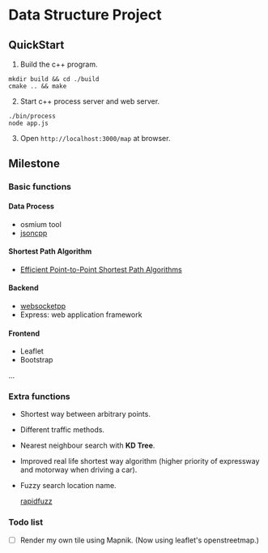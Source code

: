 # Data Structure Project

## QuickStart

1. Build the c++ program. 

``` shell
mkdir build && cd ./build
cmake .. && make
```

2. Start c++ process server and web server.

```shell
./bin/process
node app.js
```


3. Open `http://localhost:3000/map` at browser.


## Milestone

### Basic functions

#### Data Process

- osmium tool
- [jsoncpp](https://github.com/open-source-parsers/jsoncpp)

#### Shortest Path Algorithm
- [Efficient Point-to-Point Shortest Path Algorithms](https://www.cs.princeton.edu/courses/archive/spr06/cos423/Handouts/EPP%20shortest%20path%20algorithms.pdf)

#### Backend

- [websocketpp](https://github.com/zaphoyd/websocketpp)
- Express: web application framework

#### Frontend
- Leaflet
- Bootstrap

...


### Extra functions
- Shortest way between arbitrary points.
- Different traffic methods.
- Nearest neighbour search with **KD Tree**.
- Improved real life shortest way algorithm (higher priority of expressway and motorway when driving a car). 
- Fuzzy search location name.

  [rapidfuzz](https://github.com/rapidfuzz/rapidfuzz-cpp)

### Todo list 
- [ ] Render my own tile using Mapnik. (Now using leaflet's openstreetmap.)

